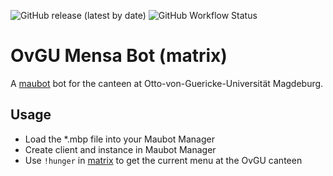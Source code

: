 ![GitHub release (latest by date)](https://img.shields.io/github/v/release/v411e/ovgumensabot)
![GitHub Workflow Status](https://img.shields.io/github/workflow/status/v411e/ovgumensabot/CI?label=maubot%20package%20build)
# OvGU Mensa Bot (matrix)
A [maubot](https://github.com/maubot) bot for the canteen at Otto-von-Guericke-Universität Magdeburg.

## Usage
- Load the *.mbp file into your Maubot Manager
- Create client and instance in Maubot Manager
- Use `!hunger` in [matrix](matrix.org) to get the current menu at the OvGU canteen
